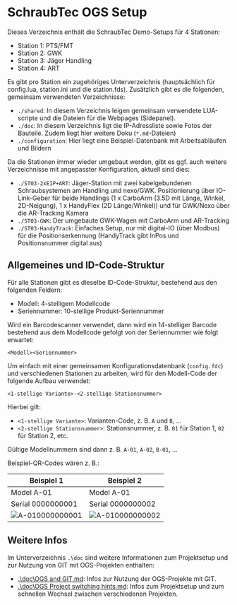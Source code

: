 # SchraubTec OGS Setup

Dieses Verzeichnis enthält die SchraubTec Demo-Setups für 4 Stationen:

- Station 1: PTS/FMT
- Station 2: GWK
- Station 3: Jäger Handling
- Station 4: ART

Es gibt pro Station ein zugehöriges Unterverzeichnis (hauptsächlich für
config.lua, station.ini und die station.fds). Zusätzlich gibt es die folgenden,
gemeinsam verwendeten Verzeichnisse:

- `./shared`: In diesem Verzeichnis leigen gemeinsam verwendete LUA-scripte und die
  Dateien für die Webpages (Sidepanel).
- `./doc`: In diesem Verzeichnis ligt die IP-Adressliste sowie Fotos der Bauteile.
  Zudem liegt hier weitere Doku (`*.md`-Dateien)
- `./configuration`: Hier liegt eine Beispiel-Datenbank mit Arbeitsabläufen und
  Bildern

Da die Stationen immer wieder umgebaut werden, gibt es ggf. auch weitere Verzeichnisse
mit angepasster Konfiguration, aktuell sind dies:

- `./ST03-2xEIP+ART`: Jäger-Station mit zwei kabelgebundenen Schraubsystemen am
  Handling und nexo/GWK. Positionierung über IO-Link-Geber für beide Handlings
  (1 x CarboArm (3.5D mit Länge, Winkel, 2D-Neigung), 1 x HandyFlex (2D Länge/Winkel))
  und für GWK/Nexo über die AR-Tracking Kamera
- `./ST03-GWK`: Der umgebaute GWK-Wagen mit CarboArm und AR-Tracking
- `./ST03-HandyTrack`: Einfaches Setup, nur mit digital-IO (über Modbus) für die
  Positionserkennung (HandyTrack gibt InPos und Positionsnummer digital aus)

## Allgemeines und ID-Code-Struktur

Für alle Stationen gibt es dieselbe ID-Code-Struktur, bestehend aus den folgenden
Feldern:

- Modell: 4-stelligem Modellcode
- Seriennummer: 10-stellige Produkt-Seriennummer

Wird ein Barcodescanner verwendet, dann wird ein 14-stelliger Barcode bestehend aus
dem Modellcode gefolgt von der Seriennummer wie folgt erwartet:

    <Modell><Seriennummer>

Um einfach mit einer gemeinsamen Konfigurationsdatenbank (`config.fdc`) und
verschiedenen Stationen zu arbeiten, wird für den Modell-Code der folgende
Aufbau verwendet:

    <1-stellige Variante>-<2-stellige Stationsnummer>

Hierbei gilt:

- `<1-stellige Variante>`: Varianten-Code, z. B. `A` und `B`, ...
- `<2-stellige Stationsnummer>`: Stationsnummer, z. B. `01` für Station 1, `02`
   für Station 2, etc.

Gültige Modellnummern sind dann z. B. `A-01`, `A-02`, `B-01`, ...

Beispiel-QR-Codes wären z. B.:

| Beispiel 1| Beispiel 2|
| ---- | ---- |
| Model A-01 | Model A-01 |
| Serial 0000000001 | Serial 0000000002 |
| ![A-010000000001](https://api.qrserver.com/v1/create-qr-code/?size=150x150&data=A-010000000001) | ![A-010000000002](https://api.qrserver.com/v1/create-qr-code/?size=150x150&data=A-010000000002) |


## Weitere Infos

Im Unterverzeichnis `.\doc` sind weitere Informationen zum Projektsetup und zur
Nutzung von GIT mit OGS-Projekten enthalten:

- [.\doc\OGS and GIT.md](./doc/OGS%20and%20GIT.md): Infos zur Nutzung der
  OGS-Projekte mit GIT.
- [.\doc\OGS Project switching hints.md](./doc/OGS%20and%20GIT.md): Infos zum
  Projektsetup und zum schnellen Wechsel zwischen verschiedenen Projekten.

